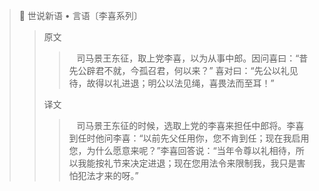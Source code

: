 > 📖 世说新语 • 言语〔李喜系列〕
> > 原文
> > > &nbsp;&nbsp; 司马景王东征，取上党李喜，以为从事中郎。因问喜曰：“昔先公辟君不就，今孤召君，何以来？” 喜对曰：“先公以礼见待，故得以礼进退；明公以法见绳，喜畏法而至耳！”
> >
> > 译文
> > > &nbsp;&nbsp; 司马景王东征的时候，选取上党的李喜来担任中郎将。李喜到任时他问李喜：“以前先父任用你，您不肯到任；现在我启用您，为什么愿意来呢？”李喜回答说：“当年令尊以礼相待，所以我能按礼节来决定进退；现在您用法令来限制我，我只是害怕犯法才来的呀。”

